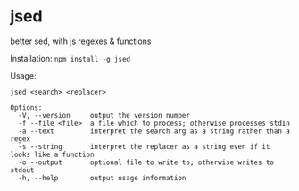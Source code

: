 # jsed
better sed, with js regexes &amp; functions

Installation: `npm install -g jsed`

Usage:

```
jsed <search> <replacer>

Options:
  -V, --version     output the version number
  -f --file <file>  a file which to process; otherwise processes stdin
  -a --text         interpret the search arg as a string rather than a regex
  -s --string       interpret the replacer as a string even if it looks like a function
  -o --output       optional file to write to; otherwise writes to stdout
  -h, --help        output usage information
```
